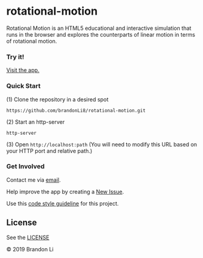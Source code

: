 <!-- Copyright © 2019 Brandon Li. All rights reserved. -->

<!--===========================================================================
#
# IMPORTANT: This file was generated by `grunt generate-readme`. This is meant
#            to be a general template, and CAN/SHOULD be modified to suite
#            your repository.
#
# IMPORTANT: `grunt generate-readme` is a custom command (Found
#            https://github.com/brandonLi8/grunt-config/Gruntfile.js). Your 
#            repository's Gruntfile must extend to this Gruntfile to run the 
#            command.
#
# IMPORTANT: Your package.json determines the content of this file. See
#            `../grunt-commands/generate.js` for documentation on setup.
# 
# @author Brandon Li brandon.li820@gmail.com
#
#===========================================================================-->

# rotational-motion

Rotational Motion is an HTML5 educational and interactive simulation that runs in the browser and explores the counterparts of linear motion in terms of rotational motion.

### Try it!
<a href="" target="_blank">Visit the app.</a>

<!-- Uncomment to add a screen shot:  -->
<!-- <img src="" alt="Screenshot" style="width: 400px;"/></a> -->

### Quick Start
(1) Clone the repository in a desired spot
```
https://github.com/brandonLi8/rotational-motion.git
```
(2) Start an http-server
```
http-server
```

(3) Open `http://localhost:path` (You will need to modify this URL based on your HTTP port and relative path.)

### Get Involved

Contact me via <a href="mailto:brandon.li820@gmail.com" target="_blank"> email</a>.

Help improve the app by creating a <a href="https://github.com/brandonLi8/rotational-motion/issues" target="_blank">New Issue</a>.

<!-- NOTE: this can change to whatever you want.. create a fork to customizable the code style -->
Use this [code style guideline](https://github.com/brandonLi8/grunt-config/templates/code-style.md) for this project.

## License
See the <a href="https://github.com/brandonLi8/rotational-motion/LICENSE" target="_blank">LICENSE</a>

© 2019 Brandon Li